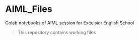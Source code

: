 # AIML_Files
Colab notebooks of AIML session for Excelsior English School
> This repository contains working files
